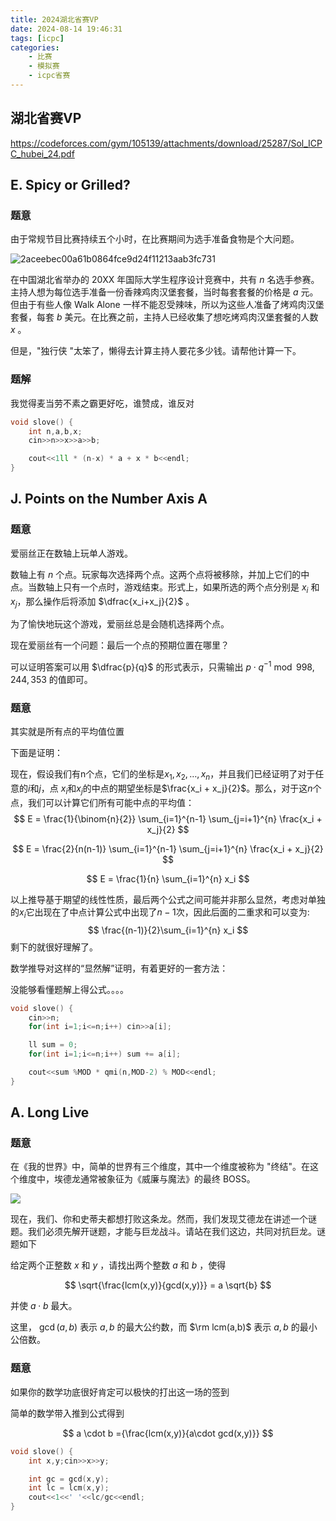 ```yaml
---
title: 2024湖北省赛VP
date: 2024-08-14 19:46:31
tags: [icpc]
categories: 
	- 比赛
	- 模拟赛
	- icpc省赛
---
```


## 湖北省赛VP

https://codeforces.com/gym/105139/attachments/download/25287/Sol_ICPC_hubei_24.pdf

## E. Spicy or Grilled?

### 题意

由于常规节目比赛持续五个小时，在比赛期间为选手准备食物是个大问题。

![2aceebec00a61b0864fce9d24f11213aab3fc731](https://s2.loli.net/2024/05/16/dSo98eMRGc1ntsD.png)

在中国湖北省举办的 20XX 年国际大学生程序设计竞赛中，共有 $n$ 名选手参赛。主持人想为每位选手准备一份香辣鸡肉汉堡套餐，当时每套套餐的价格是 $a$ 元。但由于有些人像 Walk Alone 一样不能忍受辣味，所以为这些人准备了烤鸡肉汉堡套餐，每套 $b$ 美元。在比赛之前，主持人已经收集了想吃烤鸡肉汉堡套餐的人数 $x$ 。

但是，"独行侠 "太笨了，懒得去计算主持人要花多少钱。请帮他计算一下。

### 题解

我觉得麦当劳不素之霸更好吃，谁赞成，谁反对

```cpp
void slove() {
	int n,a,b,x;
	cin>>n>>x>>a>>b;

	cout<<1ll * (n-x) * a + x * b<<endl;
}
```

## J. Points on the Number Axis A

### 题意

爱丽丝正在数轴上玩单人游戏。

数轴上有 $n$ 个点。玩家每次选择两个点。这两个点将被移除，并加上它们的中点。当数轴上只有一个点时，游戏结束。形式上，如果所选的两个点分别是 $x_i$ 和 $x_j$，那么操作后将添加 $\dfrac{x_i+x_j}{2}$ 。

为了愉快地玩这个游戏，爱丽丝总是会随机选择两个点。

现在爱丽丝有一个问题：最后一个点的预期位置在哪里？

可以证明答案可以用 $\dfrac{p}{q}$ 的形式表示，只需输出 $p\cdot q^{-1} \bmod 998,244,353$ 的值即可。

### 题意

其实就是所有点的平均值位置

下面是证明：

现在，假设我们有n个点，它们的坐标是$x_1, x_2, …, x_n$，并且我们已经证明了对于任意的$i$和$j$，点 $x_i$和$x_j$的中点的期望坐标是$\frac{x_i + x_j}{2}$。那么，对于这$n$个点，我们可以计算它们所有可能中点的平均值：
$$
E = \frac{1}{\binom{n}{2}} \sum_{i=1}^{n-1} \sum_{j=i+1}^{n} \frac{x_i + x_j}{2}
$$

$$
E = \frac{2}{n(n-1)} \sum_{i=1}^{n-1} \sum_{j=i+1}^{n} \frac{x_i + x_j}{2}
$$

$$
E = \frac{1}{n} \sum_{i=1}^{n} x_i
$$

以上推导基于期望的线性性质，最后两个公式之间可能并非那么显然，考虑对单独的$x_i$它出现在了中点计算公式中出现了$n-1$次，因此后面的二重求和可以变为:
$$
 \frac{(n-1)}{2}\sum_{i=1}^{n} x_i
$$
剩下的就很好理解了。

数学推导对这样的“显然解”证明，有着更好的一套方法：

没能够看懂题解上得公式。。。。

```cpp
void slove() {
	cin>>n;
	for(int i=1;i<=n;i++) cin>>a[i];

	ll sum = 0;
	for(int i=1;i<=n;i++) sum += a[i];

	cout<<sum %MOD * qmi(n,MOD-2) % MOD<<endl;
}
```

## A. Long Live

### 题意

在《我的世界》中，简单的世界有三个维度，其中一个维度被称为 "终结"。在这个维度中，埃德龙通常被象征为《威廉与魔法》的最终 BOSS。

![](https://s2.loli.net/2024/05/16/LFcsPo3IUThMG48.png)

现在，我们、你和史蒂夫都想打败这条龙。然而，我们发现艾德龙在讲述一个谜题。我们必须先解开谜题，才能与巨龙战斗。请站在我们这边，共同对抗巨龙。谜题如下

给定两个正整数 $x$ 和 $y$ ，请找出两个整数 $a$ 和 $b$ ，使得

$$
\sqrt{\frac{lcm(x,y)}{gcd(x,y)}} = a \sqrt{b}
$$

并使 $a \cdot b$ 最大。

这里， $\gcd(a,b)$ 表示 $a,b$ 的最大公约数，而 $\rm lcm(a,b)$ 表示 $a,b$ 的最小公倍数。

### 题意

如果你的数学功底很好肯定可以极快的打出这一场的签到

简单的数学带入推到公式得到

$$
a \cdot b ={\frac{lcm(x,y)}{a\cdot gcd(x,y)}}
$$

```cpp
void slove() {
	int x,y;cin>>x>>y;

	int gc = gcd(x,y);
	int lc = lcm(x,y);
	cout<<1<<' '<<lc/gc<<endl;
}
```